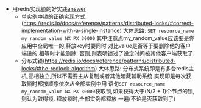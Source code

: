 - 用redis实现锁的好实践[answer](https://redis.io/docs/reference/patterns/distributed-locks/)
  - 单实例中锁的正确实现方式.(https://redis.io/docs/reference/patterns/distributed-locks/#correct-implementation-with-a-single-instance)
    大体思路: `SET resource_name my_random_value NX PX 30000` 其中注意点my_random_value应该要是你应用中全局唯一的,释放key时要同时
    对比value是否等于要删除他的客户端设的,相等时才能删除; 否则,则表明锁过了设定时间被其他客户端获取了.
  - 分布式锁(https://redis.io/docs/reference/patterns/distributed-locks/#the-redlock-algorithm)
    大体思路: 分布式系统即是有多台redis主机,互相独立,所以不需要主从复制或者其他暗藏辅助系统.实现即是每次获取锁时都按顺序依次从全部实例中用
    语句`SET resource_name my_random_value NX PX 30000`获取锁,如果获得大于(N/2 + 1)个节点的锁, 则认为取得锁. 释放锁时,全部实例都释放
    一遍(不论是否获取到了)